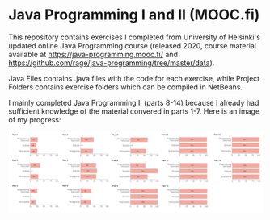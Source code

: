 # Java Programming I and II (MOOC.fi)

This repository contains exercises I completed from University of Helsinki's updated online Java Programming course (released 2020, course material available at https://java-programming.mooc.fi/ and https://github.com/rage/java-programming/tree/master/data).

Java Files contains .java files with the code for each exercise, while Project Folders contains exercise folders which can be compiled in NetBeans.

I mainly completed Java Programming II (parts 8-14) because I already had sufficient knowledge of the material convered in parts 1-7. Here is an image of my progress:

![Progress: I mainly completed Java Programming II (parts 8-14)](Progress.png "Progress")
